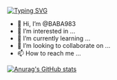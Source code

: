 [![Typing SVG](https://readme-typing-svg.demolab.com?font=Hack&pause=1000&width=435&lines=Hi+There+And+Welcome+%F0%9F%8E%89)](https://git.io/typing-svg)
- 👋 Hi, I’m @BABA983
- 👀 I’m interested in ...
- 🌱 I’m currently learning ...
- 💞️ I’m looking to collaborate on ...
- 📫 How to reach me ...

<!---
BABA983/BABA983 is a ✨ special ✨ repository because its `README.md` (this file) appears on your GitHub profile.
You can click the Preview link to take a look at your changes.
--->

[![Anurag's GitHub stats](https://github-readme-stats.vercel.app/api?username=BABA983)](https://github.com/anuraghazra/github-readme-stats)
